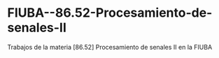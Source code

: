 # FIUBA--86.52-Procesamiento-de-senales-II
Trabajos de la materia [86.52] Procesamiento de senales II en la FIUBA
